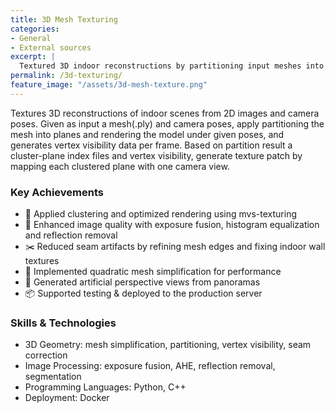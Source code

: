 ```yaml
---
title: 3D Mesh Texturing
categories:
- General
- External sources
excerpt: |
  Textured 3D indoor reconstructions by partitioning input meshes into planes and mapping optimal camera views based on vertex visibility and clustering.
permalink: /3d-texturing/
feature_image: "/assets/3d-mesh-texture.png"
---
```


Textures 3D reconstructions of indoor scenes from 2D images and camera poses.  Given as input a mesh(.ply) and camera poses, apply partitioning the mesh into planes and rendering the model under given poses, and generates vertex visibility data per frame. Based on partition result a cluster-plane index files and vertex visibility, generate texture patch by mapping each clustered plane with one camera view. 


### Key Achievements
- 🧠 Applied clustering and optimized rendering using mvs-texturing
- 🌅 Enhanced image quality with exposure fusion, histogram equalization and reflection removal
- ✂️ Reduced seam artifacts by refining mesh edges and fixing indoor wall textures
- 🧩 Implemented quadratic mesh simplification for performance
- 🔄 Generated artificial perspective views from panoramas
- 📦 Supported testing & deployed to the production server

### Skills & Technologies
- 3D Geometry: mesh simplification, partitioning, vertex visibility, seam correction
- Image Processing: exposure fusion, AHE, reflection removal, segmentation
- Programming Languages: Python, C++
- Deployment: Docker